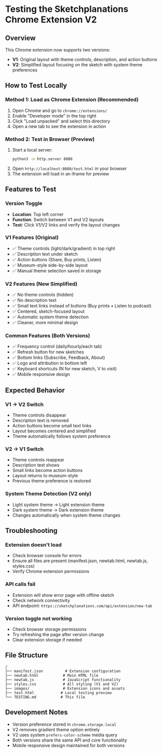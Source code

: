 # Testing the Sketchplanations Chrome Extension V2

## Overview

This Chrome extension now supports two versions:
- **V1**: Original layout with theme controls, description, and action buttons
- **V2**: Simplified layout focusing on the sketch with system theme preferences

## How to Test Locally

### Method 1: Load as Chrome Extension (Recommended)

1. Open Chrome and go to `chrome://extensions/`
2. Enable "Developer mode" in the top right
3. Click "Load unpacked" and select this directory
4. Open a new tab to see the extension in action

### Method 2: Test in Browser (Preview)

1. Start a local server:
   ```bash
   python3 -m http.server 8080
   ```
2. Open `http://localhost:8080/test.html` in your browser
3. The extension will load in an iframe for preview

## Features to Test

### Version Toggle
- **Location**: Top left corner
- **Function**: Switch between V1 and V2 layouts
- **Test**: Click V1/V2 links and verify the layout changes

### V1 Features (Original)
- ✅ Theme controls (light/dark/gradient) in top right
- ✅ Description text under sketch
- ✅ Action buttons (Share, Buy prints, Listen)
- ✅ Museum-style side-by-side layout
- ✅ Manual theme selection saved in storage

### V2 Features (New Simplified)
- ✅ No theme controls (hidden)
- ✅ No description text
- ✅ Small text links instead of buttons (Buy prints • Listen to podcast)
- ✅ Centered, sketch-focused layout
- ✅ Automatic system theme detection
- ✅ Cleaner, more minimal design

### Common Features (Both Versions)
- ✅ Frequency control (daily/hourly/each tab)
- ✅ Refresh button for new sketches
- ✅ Bottom links (Subscribe, Feedback, About)
- ✅ Logo and attribution in bottom left
- ✅ Keyboard shortcuts (N for new sketch, V to visit)
- ✅ Mobile responsive design

## Expected Behavior

### V1 → V2 Switch
- Theme controls disappear
- Description text is removed
- Action buttons become small text links
- Layout becomes centered and simplified
- Theme automatically follows system preference

### V2 → V1 Switch  
- Theme controls reappear
- Description text shows
- Small links become action buttons
- Layout returns to museum-style
- Previous theme preference is restored

### System Theme Detection (V2 only)
- Light system theme → Light extension theme
- Dark system theme → Dark extension theme
- Changes automatically when system theme changes

## Troubleshooting

### Extension doesn't load
- Check browser console for errors
- Ensure all files are present (manifest.json, newtab.html, newtab.js, styles.css)
- Verify Chrome extension permissions

### API calls fail
- Extension will show error page with offline sketch
- Check network connectivity
- API endpoint: `https://sketchplanations.com/api/extension/new-tab`

### Version toggle not working
- Check browser storage permissions
- Try refreshing the page after version change
- Clear extension storage if needed

## File Structure

```
/
├── manifest.json          # Extension configuration
├── newtab.html           # Main HTML file
├── newtab.js             # JavaScript functionality
├── styles.css            # All styling (V1 and V2)
├── images/               # Extension icons and assets
├── test.html            # Local testing preview
└── TESTING.md           # This file
```

## Development Notes

- Version preference stored in `chrome.storage.local`
- V2 removes gradient theme option entirely
- V2 uses system `prefers-color-scheme` media query
- Both versions share the same API and core functionality
- Mobile responsive design maintained for both versions